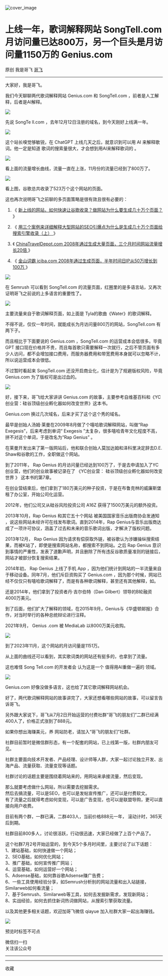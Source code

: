 ![cover_image](https://mmbiz.qpic.cn/sz_mmbiz_jpg/LBrX00GQeicv3xOt2HpvO6OxJict4kwI0sssWIJxUhicOobd2a7d0b5HNuiaDlAbPKDPl71fr87bPn13M0BwibvHHIg/0?wx_fmt=jpeg)

#  上线一年，歌词解释网站 SongTell.com 月访问量已达800万，另一个巨头是月访问量1150万的 Genius.com

原创  我是哥飞  [ 哥飞 ](javascript:void\(0\);)

__ _ _ _ _

大家好，我是哥飞。

我们今天聊聊两代歌词解释网站  Genius.com  和  SongTell.com  ，前者是人工解释，后者是AI解释。  

![](https://mmbiz.qpic.cn/sz_mmbiz_png/LBrX00GQeicv3xOt2HpvO6OxJict4kwI0s51GniaUVnOKPCdQQ8h0BKPwqqsu9EhI0bicDkric0NgRiaDuS5QvMd0LZw/640?wx_fmt=png&from=appmsg)

先说  SongTe  ll.com ，去年12月12日注册的域名，到今天刚好上线满一年。

![](https://mmbiz.qpic.cn/sz_mmbiz_png/LBrX00GQeicv9tx4iabumnl9SnxzVHp4ZibEUuM9FNbWkJGtEA8sDYNfjZ2U3NNlcx4hrXbe2duOOibRC25XFnvhNw/640?wx_fmt=png&from=appmsg)

这个站长嗅觉够敏锐，在 ChatGPT 上线几天之后，就意识到可以用 AI 来解释歌词。他一定是知道  歌词的搜索量很大，才会想到用AI来解释歌词的  。

![](https://mmbiz.qpic.cn/sz_mmbiz_png/LBrX00GQeicv9tx4iabumnl9SnxzVHp4Zib4ouadlKCB60iaSsibShZzLzfbejepCt6z1zX3qShBxFs9q89RxhoTuOQ/640?wx_fmt=png&from=appmsg)

看上面的流量增长曲线，流量一直在上涨，11月份的流量已经到了800万了。  

![](https://mmbiz.qpic.cn/sz_mmbiz_png/LBrX00GQeicv3xOt2HpvO6OxJict4kwI0sTol4rJw5Yym5yG6gorNFqaPTVySp6LLGOZFhNaHlWoksqEUaOWcE4A/640?wx_fmt=png&from=appmsg)

看上图，谷歌总共收录了523万个这个网站的页面。  

这也再次说明哥飞之前聊的多页面策略是很有效且很有必要的：

  1. 《  [ 新上线的网站，如何快速让谷歌收录？做网站为什么要生成几十万个页面？  ](http://mp.weixin.qq.com/s?__biz=MjM5OTIzMzYyMA==&mid=2650079215&idx=1&sn=62b363765e616d5f6511c20a5b78c4ab&chksm=bf3eced4884947c27c5822f518876d0a21bd9e3ca17879741d6f473db9da4686ffec4d60d8d2&scene=21#wechat_redirect) 》 

  2. 《  [ 用三个案例来详细解释大型网站的SEO引爆点为什么是生成几十万个页面给搜索引擎收录（上）  ](http://mp.weixin.qq.com/s?__biz=MjM5OTIzMzYyMA==&mid=2650079621&idx=1&sn=bd8eb1dad5ad6e864088134cef6fa3c0&chksm=bf3f30be8848b9a8bad4cb825e22d1739c267ec4d67c2f07f56067ee07d36c48b766f5606267&scene=21#wechat_redirect) 》   

  3. 《  [ ChinaTravelDepot.com 2008年通过生成大量页面，三个月时间网站流量增长20倍  ](http://mp.weixin.qq.com/s?__biz=MjM5OTIzMzYyMA==&mid=2650079640&idx=1&sn=a488c3b792b6c845634981fc4b85d9bf&chksm=bf3f30a38848b9b522c75c3b67c034aca806b318c9345ef7d2278489d1eb783485669f9c2977&scene=21#wechat_redirect) 》   

  4. 《  [ 金山词霸 iciba.com 2008年通过生成页面，半年时间日IP从50万增长到100万  ](http://mp.weixin.qq.com/s?__biz=MjM5OTIzMzYyMA==&mid=2650079648&idx=1&sn=1305f260da438b9de62523d75f79b481&chksm=bf3f309b8848b98d080d1367a83b7d69fae4d60c8029cd2ac4a3d88c59c5a24f1ba8767d5314&scene=21#wechat_redirect) 》 

  

![](https://mmbiz.qpic.cn/sz_mmbiz_png/LBrX00GQeicv3xOt2HpvO6OxJict4kwI0s4DKCRJBTLHHSmQyaLAGWeVtbj34EosPXnzgbvZ4jicNAJcIxGogO1dQ/640?wx_fmt=png&from=appmsg)

在 Semrush 可以看到 SongTell.com 的流量页面，红圈里的是多语言站，又再次证明哥飞之前说的上多语言的重要性了。

![](https://mmbiz.qpic.cn/sz_mmbiz_png/LBrX00GQeicv3xOt2HpvO6OxJict4kwI0sHBP9j389O0Ig0VLgrLKXgleJ99TuqOH3xGWSL9f2XPIqolibEUS8oGQ/640?wx_fmt=png&from=appmsg)

主要流量来自于歌词解释页面，如上面是 Tyla的歌曲《Water》的歌词解释。  

不得不说，仅仅一年时间，就能成长为月访问量800万的网站，SongTell.com 有两下子。  

而且相比于下面要说的  Genius.com ，SongTell.com 的运营成本会低很多。毕竟 GPT
接口现在价格并不贵，而且每首歌只需要解释一次就行，之后不管页面有多少人访问，都不会增加接口费用，而服务器费用和带宽费用本身就可以忽略不计，所以说运营成本会很低。  

不过暂时看起来 SongTell.com 还没开启商业化，估计是为了规避版权风险，毕竟  Genius.com 为了版权可是出过血的。  

![](https://mmbiz.qpic.cn/sz_mmbiz_png/LBrX00GQeicv3xOt2HpvO6OxJict4kwI0sUcu8NGmTF5muuRMtNU7manCbLGRJib54prDyLIaOX4hlxUAl9PCL5WQ/640?wx_fmt=png&from=appmsg)

好，接下来，哥飞给大家讲讲  Genius.com 的故事，主要参考自维基百科和《YC创业营：硅谷顶级创业孵化器如何改变世界》这本书。

Genius.com 换过几次域名，后来才买了这个这个秀的域名。  

最早是创始人汤姆·莱曼在2009年8月做了个嘻哈歌词解释网站，叫做“Rap Exegesis”，后来考虑到单词“  Exegesis
”太复杂，很多嘻哈青年文化程度不高，拼不对这个单词，于是改名为“Rap Genius”  。

在莱曼开发出来了第一版网站后，他和联合创始人莫加达姆和泽科里决定辞去D.E. Shaw和谷歌的工作，全职做这个网站。

到了2011年，  Rap Genius 的月访问量已经达到100万了，于是去申请加入了YC创业营，他们的创业故事被记录在了  《YC创业营：
硅谷顶级创业孵化器如何改变世界  》  这本书的第7章。

在创业营结束后，他们拿到了180万美元的种子投资，于是在布鲁克林的威廉斯堡租了办公室，开始公司化运营。  

2012年，他们公司又从硅谷风险投资公司 A16Z 获得了1500万美元的额外投资。

2013年10月，Rap Genius 和其它五十个网站  被美国国家音乐出版商协会发通知  ，说这些网站未经许可在线发布歌词。直到2014年，Rap
Genius与音乐出版商达成了一项许可协议，涵盖了过去和未来的音乐歌词出版，才解决了版权问题。

2013年12月，  Rap Genius 因为请求有偿获取外链，被谷歌认为涉嫌操纵搜索结果，而被K站了，即使是搜索网站名称，都搜索不到网站。之后  Rap
Genius 意识到事情的严重性，发表了道歉声明，并且删除了所有违反谷歌质量准则的链接后，网站才被部分恢复搜索结果。

2014年初，  Rap Genius 上线了手机 App ，因为他们统计到网站的一半流量来自于移动设备。同年7月，他们斥巨资购买了 Genius.com
，因为那个时候，网站已经不仅仅只有嘻哈歌词解释了，而是有各种歌词解释，甚至还有其他解释，如。

还是2014年，他们拿到了投资者丹·吉尔伯特（Dan Gilbert）领导的B轮融资4000万美元。

到了后面，他们扩大了解释的领域，在2015年9月，Genius与《华盛顿邮报》合作，对当时举行的各种总统辩论进行注释。

2021年9月，  Genius  .com 被 MediaLab 以8000万美元收购。

![](https://mmbiz.qpic.cn/sz_mmbiz_png/LBrX00GQeicv3xOt2HpvO6OxJict4kwI0sMUrUAZehQtnLTsoQ2ibCJlJGfuHd0juOUk0hr8SkG3AEKOJrGzzVhicQ/640?wx_fmt=png&from=appmsg)

到了2023年11月，这个网站的月访问量是1151万。

从上面的曲线还可以看到，其实歌词类的网站还有挺多的，也拿到了流量。

这也难怪  Song  Tell.com 的开发者会  认为这是一个  值得用AI重做一遍的  领域。

![](https://mmbiz.qpic.cn/sz_mmbiz_png/LBrX00GQeicv3xOt2HpvO6OxJict4kwI0sexpO5znD89PUvq4TN1pwAO102feG1ISKLdDumwkAiaxKZU8mopiagD0g/640?wx_fmt=png&from=appmsg)

Genius.com 好像没做多语言，这也给了其它歌词解释网站机会。  

好了，两代歌词解释网站的故事讲完了，大家还想看哪些网站的故事，可以留言告诉哥飞。  

另外跟大家说下，哥飞从7月2日开始运营的付费社群“哥飞的朋友们”二群已经满400人了，价格正式涨到了888元。  

如果你想出海赚美元，养  网站防老，请加入“哥飞的朋友们”社群。

社群目前暂时是微信群形态，有一个配套的网站，已上线第一版，社群内朋友可见。  
  
社群主要面向技术开发者、产品经理、设计师等人群，大家一起讨论独立开发、出海产品、流量获取、流量变现等话题。  
  
社群讨论的话题主要是围绕着网站来的，用网站来承接流量，然后变现。  
  
那么就要考虑做什么网站，所以需要去挖掘需求。  
然后去搞流量，可以是SEO，也可以是发帖宣传推广，还可以是付费软文。  
有了流量之后就得考虑如何变现，可以是广告变现，也可以是联盟导购，更可以直接向用户收费。  
  
目前有两个群，一群已满，二群403人，当前价格888元一年，  滚动计时，365天后到期。  
  
社群目前800多人，讨论很活跃，行动很迅速，大家已经做了上百个产品了。  
  
这个社群7月2号开始运营的，到今天5个多月时间里，主要讨论了以下话题：  
1、建站基础，如何快速做一个网站；  
2、SEO基础，如何优化网站；  
3、推广基础，如何宣传推广网站；  
4、运营基础，如何运营好一个网站；  
5、Adsense基础，如何靠谷歌Adsense赚广告费；  
6、一些工具使用经验分享，如Semrush分析别的网站流量和出入站链接，Similarweb如何看流量；  
7、基于Semrush、Similarweb等工具，如何去发掘新需求，发现新网站；  
8、实战经验，如何去抓住新词热词做网站，从搜索引擎获取流量。  
  
以及其他更多相关话题，欢迎加哥飞微信 qiayue 加入社群大家一起出海赚钱。

![](https://mmbiz.qpic.cn/sz_mmbiz_png/LBrX00GQeicsG8Pro6O9Hu75bIIiafZVPs3qlYeaNNJ1BpqNplEGgibL5m1bcq8a1N1rzoI5lia8aJjtHfgiaAADJJQ/640?wx_fmt=png)

  

预览时标签不可点

微信扫一扫  
关注该公众号





****



****



  收藏

